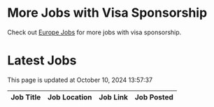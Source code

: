 # More Jobs with Visa Sponsorship

Check out [Europe Jobs](https://github.com/sureshparimi/europejobs#latest-jobs) for more jobs with visa sponsorship.

# Latest Jobs

This page is updated at October 10, 2024 13:57:37

| Job Title | Job Location | Job Link | Job Posted |
| --- | --- | --- | --- |
